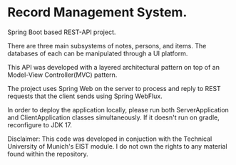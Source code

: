 # Record Management System.
Spring Boot based REST-API project.

There are three main subsystems of notes, persons, and items. 
The databases of each can be manipulated through a UI platform.

This API was developed with a layered architectural pattern on top of an 
Model-View Controller(MVC) pattern.

The project uses Spring Web on the server to process and 
reply to REST requests that the client sends using Spring WebFlux.

In order to deploy the application locally, please run both ServerApplication 
and ClientApplication classes simultaneously. 
If it doesn't run on gradle, reconfigure to JDK 17.

Disclaimer:
This code was developed in conjuction with 
the Technical University of Munich's EIST module. I do not own the rights 
to any material found within the repository.

